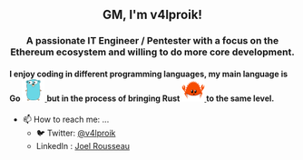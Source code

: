 <h2 align="center">GM, I'm v4lproik!</h2>

<h3 align="center">A passionate IT Engineer / Pentester with a focus on the Ethereum ecosystem and willing to do more core development. </h4>
<h4> I enjoy coding in different programming languages, my main language is Go <a href="https://golang.org" target="_blank" rel="noreferrer"> <img src="https://raw.githubusercontent.com/devicons/devicon/master/icons/go/go-original.svg" alt="go" width="40" height="40"/> </a> but in the process of bringing Rust <a href="https://golang.org" target="_blank" rel="noreferrer"> <img src="https://raw.githubusercontent.com/v4lproik/v4lproik/master/ferris.png" alt="go" width="40" height="40"/> </a> to the same level.</h4>

- 📫 How to reach me: ...
    - 🐦 Twitter: [@v4lproik](https://twitter.com/v4lproik)
    - LinkedIn  : [Joel Rousseau](https://www.linkedin.com/in/joelrousseau/)
